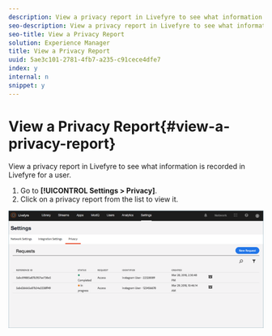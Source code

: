 ```yaml
---
description: View a privacy report in Livefyre to see what information is recorded in Livefyre for a user.
seo-description: View a privacy report in Livefyre to see what information is recorded in Livefyre for a user.
seo-title: View a Privacy Report
solution: Experience Manager
title: View a Privacy Report
uuid: 5ae3c101-2781-4fb7-a235-c91cece4dfe7
index: y
internal: n
snippet: y
---
```


# View a Privacy Report{#view-a-privacy-report}

View a privacy report in Livefyre to see what information is recorded in Livefyre for a user.

1. Go to **[!UICONTROL Settings > Privacy]**.
1. Click on a privacy report from the list to view it.

![](assets/privacypage5.png)

